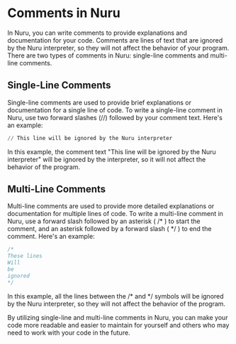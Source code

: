 # Comments in Nuru

In Nuru, you can write comments to provide explanations and documentation for your code. Comments are lines of text that are ignored by the Nuru interpreter, so they will not affect the behavior of your program. There are two types of comments in Nuru: single-line comments and multi-line comments.

## Single-Line Comments

Single-line comments are used to provide brief explanations or documentation for a single line of code. To write a single-line comment in Nuru, use two forward slashes (//) followed by your comment text. Here's an example:

```s
// This line will be ignored by the Nuru interpreter
```

In this example, the comment text "This line will be ignored by the Nuru interpreter" will be ignored by the interpreter, so it will not affect the behavior of the program.

## Multi-Line Comments

Multi-line comments are used to provide more detailed explanations or documentation for multiple lines of code. To write a multi-line comment in Nuru, use a forward slash followed by an asterisk ( /* ) to start the comment, and an asterisk followed by a forward slash ( */ ) to end the comment. Here's an example:

```s
/*
These lines
Will 
be 
ignored
*/
```

In this example, all the lines between the /* and */ symbols will be ignored by the Nuru interpreter, so they will not affect the behavior of the program.

By utilizing single-line and multi-line comments in Nuru, you can make your code more readable and easier to maintain for yourself and others who may need to work with your code in the future.